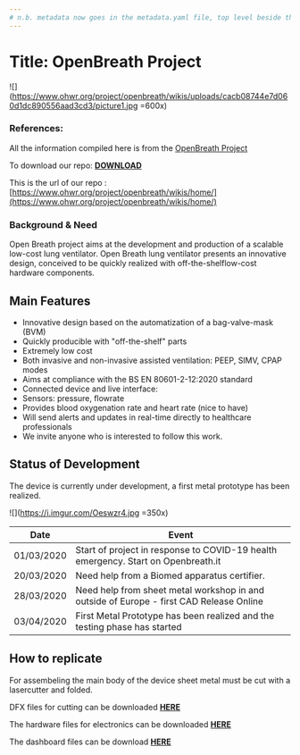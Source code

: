 ```yaml
---
# n.b. metadata now goes in the metadata.yaml file, top level beside the repo README.md
---
```


# Title: OpenBreath Project

![](https://www.ohwr.org/project/openbreath/wikis/uploads/cacb08744e7d060d1dc890556aad3cd3/picture1.jpg =600x)

### References: 

All the information compiled here is from the [OpenBreath Project](https://www.openbreath.it/en/)

To download our repo: [**DOWNLOAD**](https://www.ohwr.org/project/openbreath/-/archive/master/openbreath-master.zip) <!-- Replace with github link -->


This is the url of our repo : [https://www.ohwr.org/project/openbreath/wikis/home/](https://www.ohwr.org/project/openbreath/wikis/home/) <!-- Replace with github link -->


### Background & Need

Open Breath project aims at the development and production of a scalable low-cost lung ventilator. Open Breath lung ventilator presents an innovative design, conceived to be quickly realized with off-the-shelflow-cost hardware components.



## Main Features
- Innovative design based on the automatization of a bag-valve-mask (BVM)
- Quickly producible with "off-the-shelf" parts
- Extremely low cost
- Both invasive and non-invasive assisted ventilation: PEEP, SIMV, CPAP modes
- Aims at compliance with the BS EN 80601-2-12:2020 standard
- Connected device and live interface:
- Sensors: pressure, flowrate
- Provides blood oxygenation rate and heart rate (nice to have)
- Will send alerts and updates in real-time directly to healthcare professionals
- We invite anyone who is interested to follow this work.


## Status of Development

The device is currently under development, a first metal prototype has been realized.

![](https://i.imgur.com/Oeswzr4.jpg =350x)

| Date   | Event |
| ----------- | ---------- |
| 01/03/2020  | Start of project in response to COVID-19 health emergency. Start on Openbreath.it  |
| 20/03/2020  | Need help from a Biomed apparatus certifier.  |
| 28/03/2020  | Need help from sheet metal workshop in and outside of Europe - first CAD Release Online  |
| 03/04/2020  | First Metal Prototype has been realized and the testing phase has started |

## How to replicate 

For assembeling the main body of the device sheet metal must be cut with a lasercutter and folded. 

DFX files for cutting can be downloaded [**HERE**](https://www.ohwr.org/project/openbreath/tree/master/CAD/DXF) <!-- Replace with github link -->

The hardware files for electronics can be downloaded [**HERE**](https://www.ohwr.org/project/openbreath/tree/master/Hardware) <!-- Replace with github link -->

The dashboard files can be download [**HERE**](https://www.ohwr.org/project/openbreath/tree/master/Dashboard) <!-- Replace with github link -->


<!-- # Steps to start documenting the equipment/design you found and chose 
[See this documentation example](https://github.com/CombatCovid/medical-shields-for-3d-printing). You can also download it to see the final result.
1. Download or clone this template to start documenting easily
2. Fill in the source files like STLS, CAD, etc inside

3. Use this one template to create new designs documentation
- Inside docs write down a simple README in language of choice.
- Put in the README.md the reference whre you got the source from to follow up.
- Write down steps to replicate if necessesary as well as guides in sequence.
If this part becomes difficult ask for help here in the [`#how-to-document-designs` channel ](https://discord.gg/QrAyWF)
 -->
